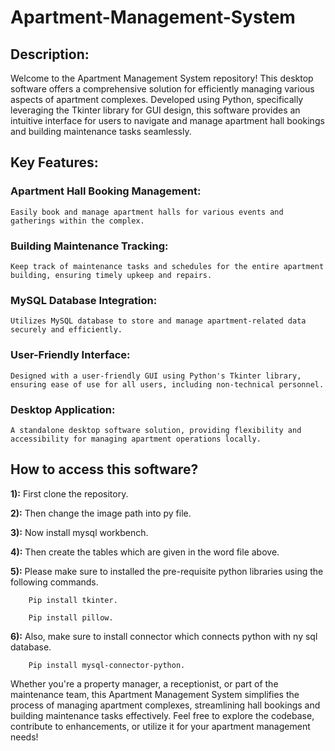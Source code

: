 # Apartment-Management-System

## Description:
Welcome to the Apartment Management System repository! This desktop software offers a comprehensive solution for efficiently managing various aspects of apartment complexes. Developed using Python, specifically leveraging the Tkinter library for GUI design, this software provides an intuitive interface for users to navigate and manage apartment hall bookings and building maintenance tasks seamlessly.

## Key Features:

### Apartment Hall Booking Management: 
    Easily book and manage apartment halls for various events and gatherings within the complex.
### Building Maintenance Tracking: 
    Keep track of maintenance tasks and schedules for the entire apartment building, ensuring timely upkeep and repairs.
### MySQL Database Integration:  
    Utilizes MySQL database to store and manage apartment-related data securely and efficiently.
### User-Friendly Interface: 
    Designed with a user-friendly GUI using Python's Tkinter library, ensuring ease of use for all users, including non-technical personnel.
### Desktop Application: 
    A standalone desktop software solution, providing flexibility and accessibility for managing apartment operations locally.

## How to access this software?

  **1):** First clone the repository.

  **2):** Then change the image path into py file.

  **3):** Now install mysql workbench.

  **4):** Then create the tables which are given in the word file above.

  **5):** Please make sure to installed the pre-requisite python libraries using the following commands.

        Pip install tkinter.
        
        Pip install pillow.

  **6):** Also, make sure to install connector which connects python with ny sql database.

        Pip install mysql-connector-python.

Whether you're a property manager, a receptionist, or part of the maintenance team, this Apartment Management System simplifies the process of managing apartment complexes, streamlining hall bookings and building maintenance tasks effectively. Feel free to explore the codebase, contribute to enhancements, or utilize it for your apartment management needs!
